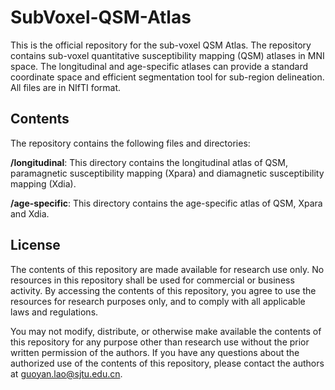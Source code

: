 # SubVoxel-QSM-Atlas

This is the official repository for the sub-voxel QSM Atlas. The repository contains sub-voxel quantitative susceptibility mapping (QSM) atlases in MNI space. The longitudinal and age-specific atlases can provide a standard coordinate space and efficient segmentation tool for sub-region delineation. All files are in NIfTI format.

## Contents
The repository contains the following files and directories:

**/longitudinal**: This directory contains the longitudinal atlas of QSM, paramagnetic susceptibility mapping (Xpara) and diamagnetic susceptibility mapping (Xdia).

**/age-specific**: This directory contains the age-specific atlas of QSM, Xpara and Xdia.

## License
The contents of this repository are made available for research use only. No resources in this repository shall be used for commercial or business activity. By accessing the contents of this repository, you agree to use the resources for research purposes only, and to comply with all applicable laws and regulations.

You may not modify, distribute, or otherwise make available the contents of this repository for any purpose other than research use without the prior written permission of the authors. If you have any questions about the authorized use of the contents of this repository, please contact the authors at guoyan.lao@sjtu.edu.cn.

